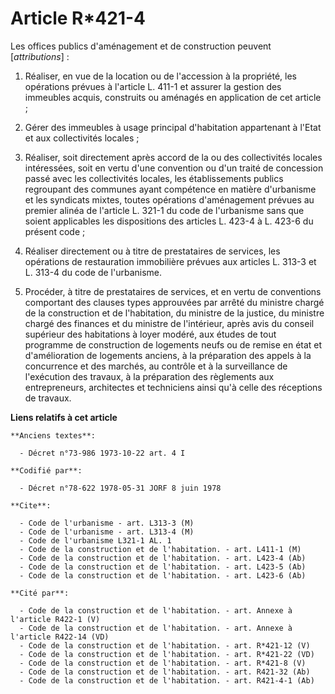 # Article R*421-4

Les offices publics d'aménagement et de construction peuvent [*attributions*] :

1. Réaliser, en vue de la location ou de l'accession à la propriété, les opérations prévues à l'article L. 411-1 et assurer
la gestion des immeubles acquis, construits ou aménagés en application de cet article ;

2. Gérer des immeubles à usage principal d'habitation appartenant à l'Etat et aux collectivités locales ;

3. Réaliser, soit directement après accord de la ou des collectivités locales intéressées, soit en vertu d'une convention ou
d'un traité de concession passé avec les collectivités locales, les établissements publics regroupant des communes ayant
compétence en matière d'urbanisme et les syndicats mixtes, toutes opérations d'aménagement prévues au premier alinéa de
l'article L. 321-1 du code de l'urbanisme sans que soient applicables les dispositions des articles L. 423-4 à L. 423-6 du
présent code ;

4. Réaliser directement ou à titre de prestataires de services, les opérations de restauration immobilière prévues aux
articles L. 313-3 et L. 313-4 du code de l'urbanisme.

5. Procéder, à titre de prestataires de services, et en vertu de conventions comportant des clauses types approuvées par
arrêté du ministre chargé de la construction et de l'habitation, du ministre de la justice, du ministre chargé des finances
et du ministre de l'intérieur, après avis du conseil supérieur des habitations à loyer modéré, aux études de tout programme
de construction de logements neufs ou de remise en état et d'amélioration de logements anciens, à la préparation des appels à
la concurrence et des marchés, au contrôle et à la surveillance de l'exécution des travaux, à la préparation des règlements
aux entrepreneurs, architectes et techniciens ainsi qu'à celle des réceptions de travaux.

**Liens relatifs à cet article**

	**Anciens textes**:

	  - Décret n°73-986 1973-10-22 art. 4 I

	**Codifié par**:

	  - Décret n°78-622 1978-05-31 JORF 8 juin 1978

	**Cite**:

	  - Code de l'urbanisme - art. L313-3 (M)
	  - Code de l'urbanisme - art. L313-4 (M)
	  - Code de l'urbanisme L321-1 AL. 1
	  - Code de la construction et de l'habitation. - art. L411-1 (M)
	  - Code de la construction et de l'habitation. - art. L423-4 (Ab)
	  - Code de la construction et de l'habitation. - art. L423-5 (Ab)
	  - Code de la construction et de l'habitation. - art. L423-6 (Ab)

	**Cité par**:

	  - Code de la construction et de l'habitation. - art. Annexe à l'article R422-1 (V)
	  - Code de la construction et de l'habitation. - art. Annexe à l'article R422-14 (VD)
	  - Code de la construction et de l'habitation. - art. R*421-12 (V)
	  - Code de la construction et de l'habitation. - art. R*421-22 (VD)
	  - Code de la construction et de l'habitation. - art. R*421-8 (V)
	  - Code de la construction et de l'habitation. - art. R421-32 (Ab)
	  - Code de la construction et de l'habitation. - art. R421-4-1 (Ab)
